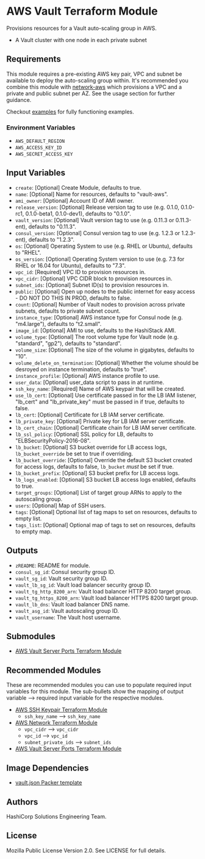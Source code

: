 # AWS Vault Terraform Module

Provisions resources for a Vault auto-scaling group in AWS.

- A Vault cluster with one node in each private subnet

## Requirements

This module requires a pre-existing AWS key pair, VPC and subnet be available to deploy the auto-scaling group within. It's recommended you combine this module with [network-aws](https://github.com/hashicorp-modules/network-aws/) which provisions a VPC and a private and public subnet per AZ. See the usage section for further guidance.

Checkout [examples](./examples) for fully functioning examples.

### Environment Variables

- `AWS_DEFAULT_REGION`
- `AWS_ACCESS_KEY_ID`
- `AWS_SECRET_ACCESS_KEY`

## Input Variables

- `create`: [Optional] Create Module, defaults to true.
- `name`: [Optional] Name for resources, defaults to "vault-aws".
- `ami_owner`: [Optional] Account ID of AMI owner.
- `release_version`: [Optional] Release version tag to use (e.g. 0.1.0, 0.1.0-rc1, 0.1.0-beta1, 0.1.0-dev1), defaults to "0.1.0".
- `vault_version`: [Optional] Vault version tag to use (e.g. 0.11.3 or 0.11.3-ent), defaults to "0.11.3".
- `consul_version`: [Optional] Consul version tag to use (e.g. 1.2.3 or 1.2.3-ent), defaults to "1.2.3".
- `os`: [Optional] Operating System to use (e.g. RHEL or Ubuntu), defaults to "RHEL".
- `os_version`: [Optional] Operating System version to use (e.g. 7.3 for RHEL or 16.04 for Ubuntu), defaults to "7.3".
- `vpc_id`: [Required] VPC ID to provision resources in.
- `vpc_cidr`: [Optional] VPC CIDR block to provision resources in.
- `subnet_ids`: [Optional] Subnet ID(s) to provision resources in.
- `public`: [Optional] Open up nodes to the public internet for easy access - DO NOT DO THIS IN PROD, defaults to false.
- `count`: [Optional] Number of Vault nodes to provision across private subnets, defaults to private subnet count.
- `instance_type`: [Optional] AWS instance type for Consul node (e.g. "m4.large"), defaults to "t2.small".
- `image_id`: [Optional] AMI to use, defaults to the HashiStack AMI.
- `volume_type`: [Optional] The root volume type for Vault node (e.g. "standard", "gp2"), defaults to "standard".
- `volume_size`: [Optional] The size of the volume in gigabytes, defaults to "10".
- `volume_delete_on_termination`: [Optional] Whether the volume should be desroyed on instance termination, defaults to "true".
- `instance_profile`: [Optional] AWS instance profile to use.
- `user_data`: [Optional] user_data script to pass in at runtime.
- `ssh_key_name`: [Required] Name of AWS keypair that will be created.
- `use_lb_cert`: [Optional] Use certificate passed in for the LB IAM listener, "lb_cert" and "lb_private_key" must be passed in if true, defaults to false.
- `lb_cert`: [Optional] Certificate for LB IAM server certificate.
- `lb_private_key`: [Optional] Private key for LB IAM server certificate.
- `lb_cert_chain`: [Optional] Certificate chain for LB IAM server certificate.
- `lb_ssl_policy`: [Optional] SSL policy for LB, defaults to "ELBSecurityPolicy-2016-08".
- `lb_bucket`: [Optional] S3 bucket override for LB access logs, `lb_bucket_override` be set to true if overriding.
- `lb_bucket_override`: [Optional] Override the default S3 bucket created for access logs, defaults to false, `lb_bucket` _must_ be set if true.
- `lb_bucket_prefix`: [Optional] S3 bucket prefix for LB access logs.
- `lb_logs_enabled`: [Optional] S3 bucket LB access logs enabled, defaults to true.
- `target_groups`: [Optional] List of target group ARNs to apply to the autoscaling group.
- `users`: [Optional] Map of SSH users.
- `tags`: [Optional] Optional list of tag maps to set on resources, defaults to empty list.
- `tags_list`: [Optional] Optional map of tags to set on resources, defaults to empty map.

## Outputs

- `zREADME`: README for module.
- `consul_sg_id`: Consul security group ID.
- `vault_sg_id`: Vault security group ID.
- `vault_lb_sg_id`: Vault load balancer security group ID.
- `vault_tg_http_8200_arn`: Vault load balancer HTTP 8200 target group.
- `vault_tg_https_8200_arn`: Vault load balancer HTTPS 8200 target group.
- `vault_lb_dns`: Vault load balancer DNS name.
- `vault_asg_id`: Vault autoscaling group ID.
- `vault_username`: The Vault host username.

## Submodules

- [AWS Vault Server Ports Terraform Module](https://github.com/hashicorp-modules/vault-server-ports-aws)

## Recommended Modules

These are recommended modules you can use to populate required input variables for this module. The sub-bullets show the mapping of output variable --> required input variable for the respective modules.

- [AWS SSH Keypair Terraform Module](https://github.com/hashicorp-modules/ssh-keypair-aws)
  - `ssh_key_name` --> `ssh_key_name`
- [AWS Network Terraform Module](https://github.com/hashicorp-modules/network-aws/)
  - `vpc_cidr` --> `vpc_cidr`
  - `vpc_id` --> `vpc_id`
  - `subnet_private_ids` --> `subnet_ids`
- [AWS Vault Server Ports Terraform Module](https://github.com/hashicorp-modules/vault-server-ports-aws)

## Image Dependencies

- [vault.json Packer template](https://github.com/hashicorp/guides-configuration/blob/master/vault/vault.json)

## Authors

HashiCorp Solutions Engineering Team.

## License

Mozilla Public License Version 2.0. See LICENSE for full details.
